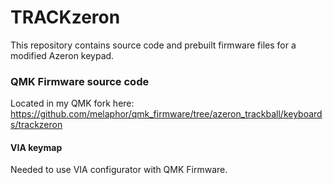 # TRACKzeron

This repository contains source code and prebuilt firmware files for a modified Azeron keypad.

### QMK Firmware source code
Located in my QMK fork here: https://github.com/melaphor/qmk_firmware/tree/azeron_trackball/keyboards/trackzeron

#### VIA keymap
Needed to use VIA configurator with QMK Firmware.
